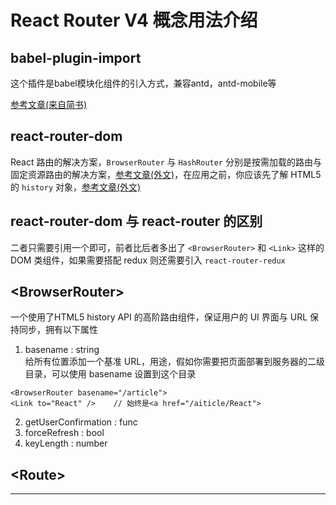 # React Router V4 概念用法介绍
## babel-plugin-import
这个插件是babel模块化组件的引入方式，兼容antd，antd-mobile等  

[参考文章(来自简书)](http://www.jianshu.com/p/e3adc9b5f75c)

## react-router-dom
React 路由的解决方案，`BrowserRouter` 与 `HashRouter` 分别是按需加载的路由与固定资源路由的解决方案，[参考文章(外文)](https://medium.com/@pshrmn/a-simple-react-router-v4-tutorial-7f23ff27adf)，在应用之前，你应该先了解 HTML5 的 `history` 对象，[参考文章(外文)](https://medium.com/@pshrmn/a-little-bit-of-history-f245306f48dd)  

## react-router-dom 与 react-router 的区别
二者只需要引用一个即可，前者比后者多出了 `<BrowserRouter>` 和 `<Link>` 这样的 DOM 类组件，如果需要搭配 redux 则还需要引入 `react-router-redux`

## \<BrowserRouter>  
一个使用了HTML5 history API 的高阶路由组件，保证用户的 UI 界面与 URL 保持同步，拥有以下属性
1. basename : string  
给所有位置添加一个基准 URL，用途，假如你需要把页面部署到服务器的二级目录，可以使用 basename 设置到这个目录
```
<BrowserRouter basename="/article">
<Link to="React" />    // 始终是<a href="/aiticle/React">
```
2. getUserConfirmation : func
3. forceRefresh : bool
4. keyLength : number

## \<Route>

---
